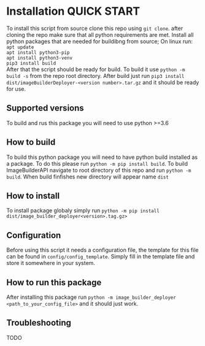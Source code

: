 # Installation QUICK START
To install this script from source clone this repo using `git clone`. after cloning the repo make sure that all python requirements are met. Install all python packages that are needed for buildibng from source; On linux run: <br/>
`apt update` <br/>
`apt install python3-pip` <br/>
`apt install python3-venv` <br/>
`pip3 install build` <br/>
After that the script should be ready for build. To build it use `python -m build -s` from the repo root directory. After build just run `pip3 install dist/imageBuilderDeployer-<version number>.tar.gz` and it should be ready for use. 

## Supported versions
To build and rus this package you will need to use python >=3.6

## How to build
To build this python package you will need to have python build installed as a package. To do this please run `python -m pip install build`. To build ImageBuilderAPI navigate to root directory of this repo and run `python -m build`. When build finfishes new directory will appear name `dist`

## How to install
To install package globaly simply run `python -m pip install dist/image_builder_deployer<version>.tag.gz>`

## Configuration
Before using this script it needs a configuration file, the template for this file can be found in `config/config_template`. Simply fill in the template file and store it somewhere in your system.

## How to run this package
After installing this package run `python -m image_builder_deployer <path_to_your_config_file>` and it should just work.

## Troubleshooting
TODO